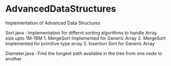 # AdvancedDataStructures
Implementation of Advanced Data Structures

Sort.java : Implementation for differnt sorting algorithms to handle Array size upto 1M-16M
            1. MergeSort Implemented for Generic Array 
            2. MergeSort Implemented for primitive type array 
            3. Insertion Sort for Generic Array
            
Diameter.java : Find the longest path available in the tree from one node to another
